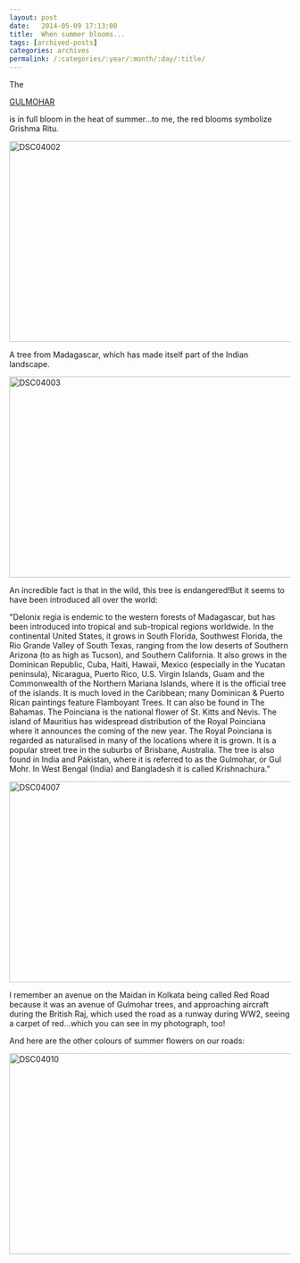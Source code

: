 ```yaml
---
layout: post
date:	2014-05-09 17:13:00
title:  When summer blooms...
tags: [archived-posts]
categories: archives
permalink: /:categories/:year/:month/:day/:title/
---
```

The

<a href="http://en.wikipedia.org/wiki/Delonix_regia"> GULMOHAR </a>

is in full bloom in the heat of summer...to me, the red blooms symbolize Grishma Ritu.

<a href="https://www.flickr.com/photos/86494503@N00/14120895106" title="DSC04002 by mohandep, on Flickr"><img src="https://farm6.staticflickr.com/5499/14120895106_ef78234f7a_z.jpg" width="640" height="360" alt="DSC04002"></a>

A tree from Madagascar, which has made itself part of the Indian landscape.

<a href="https://www.flickr.com/photos/86494503@N00/14164152233" title="DSC04003 by mohandep, on Flickr"><img src="https://farm6.staticflickr.com/5524/14164152233_00bc4d28f7_z.jpg" width="640" height="360" alt="DSC04003"></a>

An incredible fact is that in the wild, this tree is endangered!But it seems to have been introduced all over the world: 

"Delonix regia is endemic to the western forests of Madagascar, but has been introduced into tropical and sub-tropical regions worldwide. In the continental United States, it grows in South Florida, Southwest Florida, the Rio Grande Valley of South Texas, ranging from the low deserts of Southern Arizona (to as high as Tucson), and Southern California. It also grows in the Dominican Republic, Cuba, Haiti, Hawaii, Mexico (especially in the Yucatan peninsula), Nicaragua, Puerto Rico, U.S. Virgin Islands, Guam and the Commonwealth of the Northern Mariana Islands, where it is the official tree of the islands. It is much loved in the Caribbean; many Dominican & Puerto Rican paintings feature Flamboyant Trees. It can also be found in The Bahamas. The Poinciana is the national flower of St. Kitts and Nevis. The island of Mauritius has widespread distribution of the Royal Poinciana where it announces the coming of the new year. The Royal Poinciana is regarded as naturalised in many of the locations where it is grown. It is a popular street tree in the suburbs of Brisbane, Australia. The tree is also found in India and Pakistan, where it is referred to as the Gulmohar, or Gul Mohr. In West Bengal (India) and Bangladesh it is called Krishnachura."

<a href="https://www.flickr.com/photos/86494503@N00/14144278154" title="DSC04007 by mohandep, on Flickr"><img src="https://farm6.staticflickr.com/5238/14144278154_b3513e3138_z.jpg" width="640" height="360" alt="DSC04007"></a>

I remember an avenue on the Maidan in Kolkata being called Red Road because it was an avenue of Gulmohar trees, and approaching aircraft during the British Raj, which used the road as a runway during WW2, seeing a carpet of red...which you can see in my photograph, too!

And here are the other colours of summer flowers on our roads:

<a href="https://www.flickr.com/photos/86494503@N00/14120901936" title="DSC04010 by mohandep, on Flickr"><img src="https://farm8.staticflickr.com/7364/14120901936_bcd2290e76_z.jpg" width="640" height="360" alt="DSC04010"></a>
